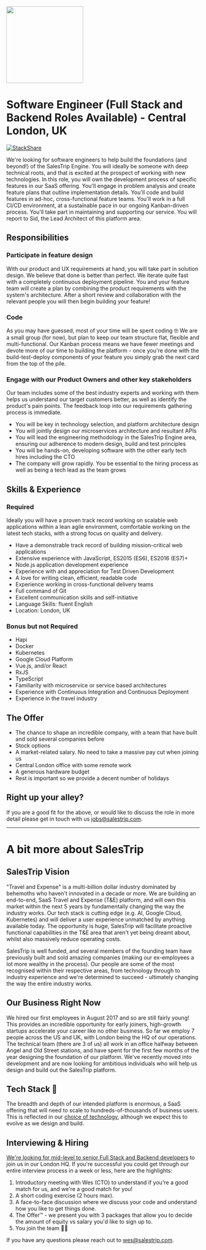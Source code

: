 <img src="https://i.imgur.com/ssIuhQW.jpg" width="200px">

# Software Engineer (Full Stack and Backend Roles Available) - Central London, UK
[![StackShare](https://img.shields.io/badge/tech-stack-0690fa.svg?style=flat)](https://stackshare.io/salestrip/salestrip)

We're looking for software engineers to help build the foundations (and beyond!) of the SalesTrip Engine. You will ideally be someone with deep technical roots, and that is excited at the prospect of working with new technologies. In this role, you will own the development process of specific features in our SaaS offering. You'll engage in problem analysis and create feature plans that outline implementation details. You'll code and build features in ad-hoc, cross-functional feature teams. You'll work in a full CI/CD environment, at a sustainable pace in our ongoing Kanban-driven process. You'll take part in maintaining and supporting our service. You will report to Sid, the Lead Architect of this platform area.

## Responsibilities
### Participate in feature design
With our product and UX requirements at hand, you will take part in solution design. We believe that done is better than perfect. We iterate quite fast with a completely continuous deployment pipeline. You and your feature team will create a plan by combining the product requirements with the system's architecture. After a short review and collaboration with the relevant people you will then begin building your feature!

### Code
As you may have guessed, most of your time will be spent coding 🤓 We are a small group (for now), but plan to keep our team structure flat, flexible and multi-functional. Our Kanban process means we have fewer meetings and devote more of our time to building the platform - once you're done with the build-test-deploy components of your feature you simply grab the next card from the top of the pile.

### Engage with our Product Owners and other key stakeholders

Our team includes some of the best industry experts and working with them helps us understand our target customers better, as well as identify the product's pain points. The feedback loop into our requirements gathering process is immediate.

- You will be key in technology selection, and platform architecture design
- You will jointly design our microservices architecture and resultant APIs
- You will lead the engineering methodology in the SalesTrip Engine area, ensuring our adherence to modern design, build and test principles
- You will be hands-on, developing software with the other early tech hires including the CTO
- The company will grow rapidly. You be essential to the hiring process as well as being a tech lead as the team grows

## Skills & Experience
### Required

Ideally you will have a proven track record working on scalable web applications within a lean agile environment, comfortable working on the latest tech stacks, with a strong focus on quality and delivery.

- Have a demonstrable track record of building mission-critical web applications
- Extensive experience with JavaScript, ES2015 (ES6), ES2016 (ES7)+
- Node.js application development experience
- Experience with and appreciation for Test Driven Development
- A love for writing clean, efficient, readable code
- Experience working in cross-functional delivery teams
- Full command of Git
- Excellent communication skills and self-initiative
- Language Skills: fluent English
- Location: London, UK

### Bonus but not Required
- Hapi
- Docker
- Kubernetes
- Google Cloud Platform
- Vue.js, and/or React
- RxJS
- TypeScript
- Familiarity with microservice or service based architectures
- Experience with Continuous Integration and Continuous Deployment
- Experience in the travel industry

## The Offer
- The chance to shape an incredible company, with a team that have built and sold several companies before
- Stock options
- A market-related salary. No need to take a massive pay cut when joining us
- Central London office with some remote work
- A generous hardware budget
- Rest is important so we provide a decent number of holidays

## Right up your alley?
If you are a good fit for the above, or would like to discuss the role in more detail please get in touch with us [jobs@salestrip.com](mailto:jobs@salestrip.com).

---

# A bit more about SalesTrip
## SalesTrip Vision
"Travel and Expense" is a multi-billion dollar industry dominated by behemoths who haven't innovated in a decade or more. We are building an end-to-end, SaaS Travel and Expense (T&E) platform, and will own this market within the next 5 years by fundamentally changing the way the industry works. Our tech stack is cutting edge (e.g. AI, Google Cloud, Kubernetes) and will deliver a user experience unmatched by anything available today. The opportunity is huge, SalesTrip will facilitate proactive functional capabilities in the T&E area that aren't yet being dreamt about, whilst also massively reduce operating costs.

SalesTrip is well funded, and several members of the founding team have previously built and sold amazing companies (making our ex-employees a lot more wealthy in the process). Our people are some of the most recognised within their respective areas, from technology through to industry experience and we're determined to succeed - ultimately changing the way the entire industry works.

## Our Business Right Now
We hired our first employees in August 2017 and so are still fairly young! This provides an incredible opportunity for early joiners, high-growth startups accelerate your career like no other business. So far we employ 7 people across the US and UK, with London being the HQ of our operations. The technical team (there are 3 of us) all work in an office halfway between Angel and Old Street stations, and have spent for the first few months of the year designing the foundation of our platform. We've recently moved into development and are now looking for ambitious individuals who will help us design and build out the SalesTrip platform.

## Tech Stack 🤖
The breadth and depth of our intended platform is enormous, a SaaS offering that will need to scale to hundreds-of-thousands of business users. This is reflected in our [choice of technology](https://stackshare.io/salestrip/salestrip), although we expect this to evolve as we design and build.

## Interviewing & Hiring
[We're looking for mid-level to senior Full Stack and Backend developers](https://github.com/SalesTrip/jobs/blob/master/Software%20Engineer.md) to join us in our London HQ. If you're successful you could get through our entire interview process in a week or less, here are the highlights:

1. Introductory meeting with Wes (CTO) to understand if you're a good match for us, and we're a good match for you!
2. A short coding exercise (2 hours max).
3. A face-to-face discussion where we discuss your code and understand how you like to get things done.
4. The Offer™ - we present you with 3 packages that allow you to decide the amount of equity vs salary you'd like to sign up to.
5. You join the team 👏🏼

If you have any questions please reach out to [wes@salestrip.com](mailto:wes@salestrip.com).
